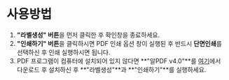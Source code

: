 # 사용방법

1. **"라벨생성" 버튼**을 먼저 클릭한 후 확인창을 종료하세요.
2. **"인쇄하기" 버튼**을 클릭하시면 PDF 인쇄 옵션 창이 실행된 후 
   반드시 **단면인쇄**를 선택하신 후 인쇄 실행하시면 됩니다.
3. PDF 프로그램이 컴퓨터에 설치되어 있지 않다면 
   **"알PDF v4.0"**를 [여기](https://altools.co.kr/product/ALPDF)에서 다운로드 후 
   설치하신 후 **"라벨생성"**과 **"인쇄하기"**를 실행하세요.

